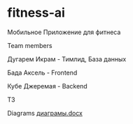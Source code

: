 # fitness-ai
Мобильное Приложение для фитнеса





Team members 






Дугарем Икрам - Тимлид, База данных





Бада Аксель   - Frontend






Кубе Джеремая - Backend 









ТЗ



Diagrams
[диаграмы.docx](https://github.com/user-attachments/files/19524968/default.docx)


